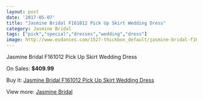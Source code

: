 ```yaml
---
layout: post
date: '2017-05-07'
title: "Jasmine Bridal F161012 Pick Up Skirt Wedding Dress"
category: Jasmine Bridal
tags: ["pick","special","dresses","wedding","dress"]
image: http://www.eudances.com/1527-thickbox_default/jasmine-bridal-f161012-pick-up-skirt-wedding-dress.jpg
---
```

Jasmine Bridal F161012 Pick Up Skirt Wedding Dress

On Sales: **$409.99**
<a href="https://www.eudances.com/en/jasmine-bridal/536-jasmine-bridal-f161012-pick-up-skirt-wedding-dress.html"><amp-img layout="responsive" width="600" height="600" src="//www.eudances.com/1527-thickbox_default/jasmine-bridal-f161012-pick-up-skirt-wedding-dress.jpg" alt="Jasmine Bridal F161012 Pick Up Skirt Wedding Dress 0" /></a>
<a href="https://www.eudances.com/en/jasmine-bridal/536-jasmine-bridal-f161012-pick-up-skirt-wedding-dress.html"><amp-img layout="responsive" width="600" height="600" src="//www.eudances.com/1529-thickbox_default/jasmine-bridal-f161012-pick-up-skirt-wedding-dress.jpg" alt="Jasmine Bridal F161012 Pick Up Skirt Wedding Dress 1" /></a>
<a href="https://www.eudances.com/en/jasmine-bridal/536-jasmine-bridal-f161012-pick-up-skirt-wedding-dress.html"><amp-img layout="responsive" width="600" height="600" src="//www.eudances.com/1528-thickbox_default/jasmine-bridal-f161012-pick-up-skirt-wedding-dress.jpg" alt="Jasmine Bridal F161012 Pick Up Skirt Wedding Dress 2" /></a>

Buy it: [Jasmine Bridal F161012 Pick Up Skirt Wedding Dress](https://www.eudances.com/en/jasmine-bridal/536-jasmine-bridal-f161012-pick-up-skirt-wedding-dress.html "Jasmine Bridal F161012 Pick Up Skirt Wedding Dress")

View more: [Jasmine Bridal](https://www.eudances.com/en/6-jasmine-bridal "Jasmine Bridal")
